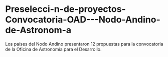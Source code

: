# Preselecci-n-de-proyectos-Convocatoria-OAD---Nodo-Andino-de-Astronom-a
Los países del Nodo Andino presentaron 12 propuestas para la convocatoria de la Oficina de Astronomía para el Desarrollo.
